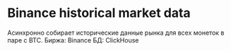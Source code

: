 # Binance historical market data

Асинхронно собирает исторические данные рынка для всех монеток в паре с BTC.
Биржа: Binance
БД: ClickHouse

